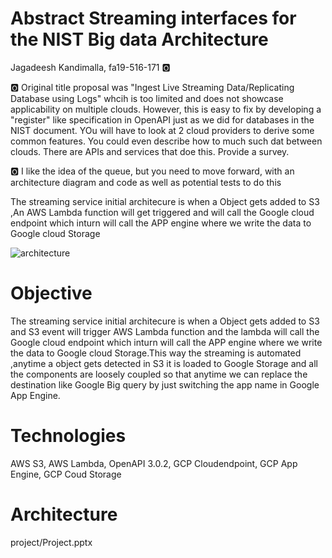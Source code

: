 # Abstract Streaming interfaces for the NIST Big data Architecture

Jagadeesh Kandimalla, fa19-516-171 :o2:

:o2: Original title proposal was "Ingest Live Streaming Data/Replicating Database using Logs" whcih is too limited and does not showcase applicability on multiple clouds. However, this is easy to fix by developing a "register" like specification in OpenAPI just as we did for databases in the NIST document. YOu will have to look at 2 cloud providers to derive some common features. You could even describe how to much such dat between clouds. There are APIs and services that doe this. Provide a survey.

:o2: I like the idea of the queue, but you need to move forward, with an architecture diagram and code as well as potential tests to do this

The streaming service initial architecure is when a Object gets added to S3 ,An AWS Lambda function will get triggered and will call the Google cloud endpoint which inturn will call the APP engine where we write the data to Google cloud Storage

![architecture](images/architecture-171.png)


# Objective

The streaming service initial architecure is when a Object gets added to S3 and S3 event will trigger AWS Lambda function and the lambda will call the Google cloud endpoint which inturn will call the APP engine where we write the data to Google cloud Storage.This way the streaming is automated ,anytime a object gets detected in S3 it is loaded to Google Storage and all the components are loosely coupled so that anytime we can replace the destination like Google Big query by just switching the app name in Google App Engine.


# Technologies

AWS S3,
AWS Lambda,
OpenAPI 3.0.2,
GCP Cloudendpoint,
GCP App Engine,
GCP Coud Storage

# Architecture

project/Project.pptx


